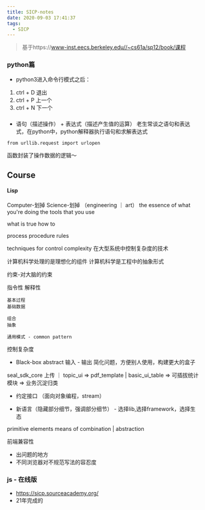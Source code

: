 ```yaml
---
title: SICP-notes
date: 2020-09-03 17:41:37
tags:
  - SICP
---
```


> 基于https://www-inst.eecs.berkeley.edu//~cs61a/sp12/book/课程

### python篇

- python3进入命令行模式之后：
1. ctrl + D 退出
2. ctrl + P 上一个
2. ctrl + N 下一个

###

- 语句（描述操作） + 表达式（描述产生值的运算）
老生常谈之语句和表达式，在python中，python解释器执行语句和求解表达式
```
from urllib.request import urlopen
```

函数封装了操作数据的逻辑～

## Course
#### Lisp
Computer-划掉 Science-划掉 （engineering ｜ art）
the essence of what you're doing 
the tools that you use

what is true
how to

process
procedure
rules

techniques for control complexity 在大型系统中控制复杂度的技术

计算机科学处理的是理想化的组件
计算机科学是工程中的抽象形式

约束-对大脑的约束

指令性
解释性

```
基本过程
基础数据

组合
抽象

通用模式 - common pattern
```


控制复杂度

- Black-box abstract
输入 - 输出
简化问题，方便别人使用，构建更大的盒子

seal_sdk_core
上传 ｜ topic_ui => pdf_template | basic_ui_table => 可插拔统计模块 => 业务沉淀归类

- 约定接口 （面向对象编程，stream）

- 新语言（隐藏部分细节，强调部分细节） - 选择lib,选择framework，选择生态


primitive elements
means of combination | abstraction

前端兼容性

- 出问题的地方
- 不同浏览器对不规范写法的容忍度


### js - 在线版
- https://sicp.sourceacademy.org/
- 21年完成的